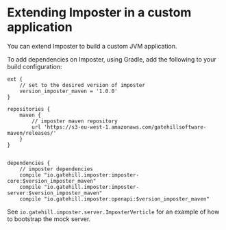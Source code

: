 # Extending Imposter in a custom application

You can extend Imposter to build a custom JVM application.

To add dependencies on Imposter, using Gradle, add the following to your build configuration:

```
ext {
    // set to the desired version of imposter
    version_imposter_maven = '1.0.0'
}

repositories {
    maven {
        // imposter maven repository
        url 'https://s3-eu-west-1.amazonaws.com/gatehillsoftware-maven/releases/'
    }
}


dependencies {
    // imposter dependencies
    compile "io.gatehill.imposter:imposter-core:$version_imposter_maven"
    compile "io.gatehill.imposter:imposter-server:$version_imposter_maven"
    compile "io.gatehill.imposter:openapi:$version_imposter_maven"
```

See `io.gatehill.imposter.server.ImposterVerticle` for an example of how to bootstrap the mock server.
